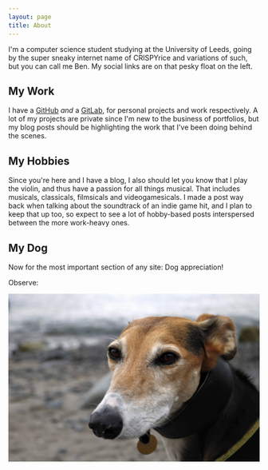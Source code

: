 ```yaml
---
layout: page
title: About
---
```


<p class="message">
  I'm a computer science student studying at the University of Leeds, going by the super sneaky internet name of CRISPYrice and variations of such, but you can call me Ben. My social links are on that pesky float on the left.
</p>

## My Work
I have a [GitHub](https://github.com/CRISPYricePC) *and* a [GitLab](https://gitlab.com/CRISPYrice), for personal projects and work respectively. A lot of my projects are private since I'm new to the business of portfolios, but my blog posts should be highlighting the work that I've been doing behind the scenes.

## My Hobbies
Since you're here and I have a blog, I also should let you know that I play the violin, and thus have a passion for all things musical. That includes musicals, classicals, filmsicals and videogamesicals. I made a post way back when talking about the soundtrack of an indie game hit, and I plan to keep that up too, so expect to see a lot of hobby-based posts interspersed between the more work-heavy ones.

## My Dog
Now for the most important section of any site: Dog appreciation!

Observe:

<img src="/public/images/fargo.jpg" alt="Fargo (the dog) on a beach" width="512"/>
